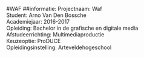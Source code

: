 #WAF
##informatie:
Projectnaam: Waf <br>
Student: Arno Van Den Bossche <br>
Academiejaar: 2016-2017 <br>
Opleiding: Bachelor in de grafische en digitale media<br>
Afstudeerrichting: Multimediaproductie<br>
Keuzeoptie: ProDUCE<br>
Opleidingsinstelling: Arteveldehogeschool<br>
